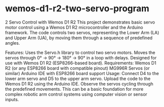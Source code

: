 # wemos-d1-r2-two-servo-program

2 Servo Control with Wemos D1 R2
This project demonstrates basic servo motor control using a Wemos D1 R2 microcontroller and the Arduino framework. The code controls two servos, representing the Lower Arm (LA) and Upper Arm (UA), by moving them through a sequence of predefined angles.

Features:
Uses the Servo.h library to control two servo motors.
Moves the servos through 0° → 90° → 180° → 90° in a loop with delays.
Designed for use with Wemos D1 R2 (ESP8266-based board).
Requirements:
Wemos D1 R2 (or any ESP8266 board with compatible pinout)
MG996R Servos (or similar)
Arduino IDE with ESP8266 board support
Usage:
Connect D4 to the lower arm servo and D5 to the upper arm servo.
Upload the code to the Wemos D1 R2 using the Arduino IDE.
Observe the servos cycling through the predefined movements.
This can be a basic foundation for more complex robotic arm control systems using computer vision or sensor inputs.
